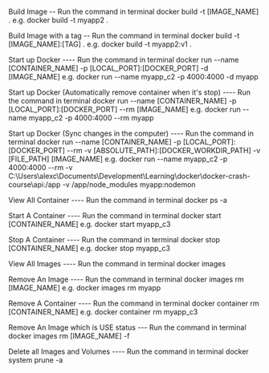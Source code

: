 Build Image -- Run the command in terminal
docker build -t [IMAGE_NAME] .
e.g. docker build -t myapp2 .

Build Image with a tag -- Run the command in terminal
docker build -t [IMAGE_NAME]:[TAG] .
e.g. docker build -t myapp2:v1 .

Start up Docker ---- Run the command in terminal
docker run --name [CONTAINER_NAME] -p [LOCAL_PORT]:[DOCKER_PORT] -d [IMAGE_NAME]
e.g. docker run --name myapp_c2 -p 4000:4000 -d myapp

Start up Docker (Automatically remove container when it's stop) ---- Run the command in terminal
docker run --name [CONTAINER_NAME] -p [LOCAL_PORT]:[DOCKER_PORT] --rm [IMAGE_NAME]
e.g. docker run --name myapp_c2 -p 4000:4000 --rm myapp

Start up Docker (Sync changes in the computer) ---- Run the command in terminal
docker run --name [CONTAINER_NAME] -p [LOCAL_PORT]:[DOCKER_PORT] --rm -v [ABSOLUTE_PATH]:[DOCKER_WORKDIR_PATH] -v [FILE_PATH] [IMAGE_NAME]
e.g. docker run --name myapp_c2 -p 4000:4000 --rm -v C:\Users\alexc\Documents\Development\Learning\docker\docker-crash-course\api:/app -v /app/node_modules myapp:nodemon

View All Container ---- Run the command in terminal
docker ps -a

Start A Container ---- Run the command in terminal
docker start [CONTAINER_NAME]
e.g. docker start myapp_c3

Stop A Container ---- Run the command in terminal
docker stop [CONTAINER_NAME]
e.g. docker stop myapp_c3

View All Images ---- Run the command in terminal
docker images

Remove An Image ---- Run the command in terminal
docker images rm [IMAGE_NAME]
e.g. docker images rm myapp

Remove A Container ---- Run the command in terminal
docker container rm [CONTAINER_NAME]
e.g. docker container rm myapp_c3

Remove An Image which is USE status --- Run the command in terminal
docker images rm [IMAGE_NAME] -f

Delete all Images and Volumes ---- Run the command in terminal
docker system prune -a